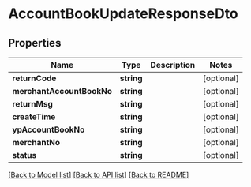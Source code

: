 # AccountBookUpdateResponseDto

## Properties
Name | Type | Description | Notes
------------ | ------------- | ------------- | -------------
**returnCode** | **string** |  | [optional] 
**merchantAccountBookNo** | **string** |  | [optional] 
**returnMsg** | **string** |  | [optional] 
**createTime** | **string** |  | [optional] 
**ypAccountBookNo** | **string** |  | [optional] 
**merchantNo** | **string** |  | [optional] 
**status** | **string** |  | [optional] 

[[Back to Model list]](../README.md#documentation-for-models) [[Back to API list]](../README.md#documentation-for-api-endpoints) [[Back to README]](../README.md)


